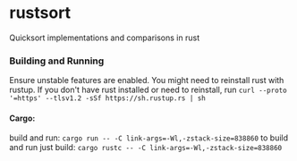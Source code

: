 # rustsort
Quicksort implementations and comparisons in rust

### Building and Running
Ensure unstable features are enabled. You might need to reinstall rust with rustup.
If you don't have rust installed or need to reinstall, run `curl --proto '=https' --tlsv1.2 -sSf https://sh.rustup.rs | sh`
#### Cargo:
build and run: `cargo run -- -C link-args=-Wl,-zstack-size=838860` to build and run
just build: `cargo rustc -- -C link-args=-Wl,-zstack-size=838860`



